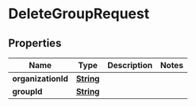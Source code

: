 

# DeleteGroupRequest


## Properties

| Name | Type | Description | Notes |
|------------ | ------------- | ------------- | -------------|
|**organizationId** | [**String**](String.md) |  |  |
|**groupId** | [**String**](String.md) |  |  |



